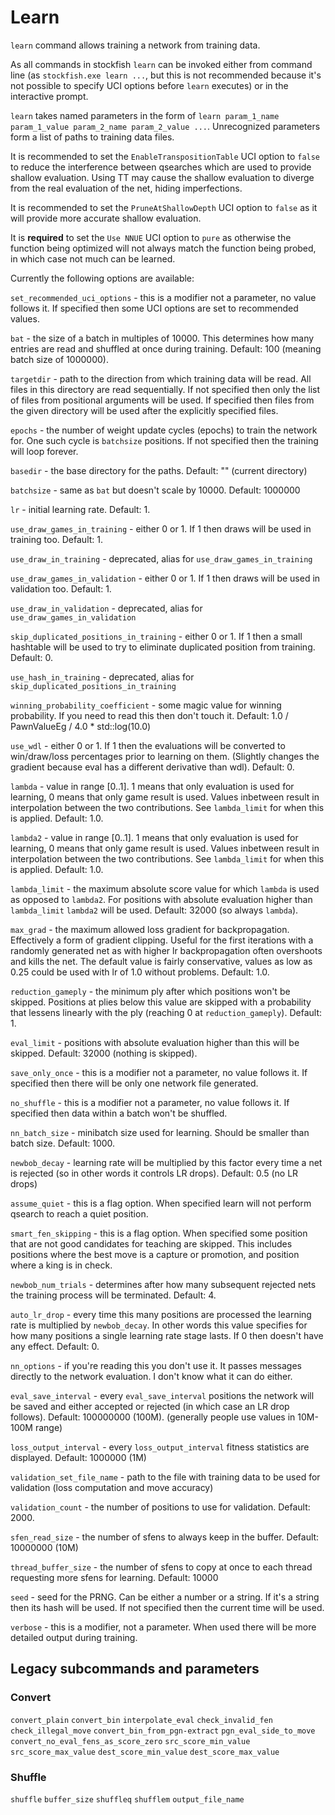# Learn

`learn` command allows training a network from training data.

As all commands in stockfish `learn` can be invoked either from command line (as `stockfish.exe learn ...`, but this is not recommended because it's not possible to specify UCI options before `learn` executes) or in the interactive prompt.

`learn` takes named parameters in the form of `learn param_1_name param_1_value param_2_name param_2_value ...`. Unrecognized parameters form a list of paths to training data files.

It is recommended to set the `EnableTranspositionTable` UCI option to `false` to reduce the interference between qsearches which are used to provide shallow evaluation. Using TT may cause the shallow evaluation to diverge from the real evaluation of the net, hiding imperfections.

It is recommended to set the `PruneAtShallowDepth` UCI option to `false` as it will provide more accurate shallow evaluation.

It is **required** to set the `Use NNUE` UCI option to `pure` as otherwise the function being optimized will not always match the function being probed, in which case not much can be learned.

Currently the following options are available:

`set_recommended_uci_options` - this is a modifier not a parameter, no value follows it. If specified then some UCI options are set to recommended values.

`bat` - the size of a batch in multiples of 10000. This determines how many entries are read and shuffled at once during training. Default: 100 (meaning batch size of 1000000).

`targetdir` - path to the direction from which training data will be read. All files in this directory are read sequentially. If not specified then only the list of files from positional arguments will be used. If specified then files from the given directory will be used after the explicitly specified files.

`epochs` - the number of weight update cycles (epochs) to train the network for. One such cycle is `batchsize` positions. If not specified then the training will loop forever.

`basedir` - the base directory for the paths. Default: "" (current directory)

`batchsize` - same as `bat` but doesn't scale by 10000. Default: 1000000

`lr` - initial learning rate. Default: 1.

`use_draw_games_in_training` - either 0 or 1. If 1 then draws will be used in training too. Default: 1.

`use_draw_in_training` - deprecated, alias for `use_draw_games_in_training`

`use_draw_games_in_validation` - either 0 or 1. If 1 then draws will be used in validation too. Default: 1.

`use_draw_in_validation` - deprecated, alias for `use_draw_games_in_validation`

`skip_duplicated_positions_in_training` - either 0 or 1. If 1 then a small hashtable will be used to try to eliminate duplicated position from training. Default: 0.

`use_hash_in_training` - deprecated, alias for `skip_duplicated_positions_in_training`

`winning_probability_coefficient` - some magic value for winning probability. If you need to read this then don't touch it. Default: 1.0 / PawnValueEg / 4.0 * std::log(10.0)

`use_wdl` - either 0 or 1. If 1 then the evaluations will be converted to win/draw/loss percentages prior to learning on them. (Slightly changes the gradient because eval has a different derivative than wdl). Default: 0.

`lambda` - value in range [0..1]. 1 means that only evaluation is used for learning, 0 means that only game result is used. Values inbetween result in interpolation between the two contributions. See `lambda_limit` for when this is applied. Default: 1.0.

`lambda2` - value in range [0..1]. 1 means that only evaluation is used for learning, 0 means that only game result is used. Values inbetween result in interpolation between the two contributions. See `lambda_limit` for when this is applied. Default: 1.0.

`lambda_limit` - the maximum absolute score value for which `lambda` is used as opposed to `lambda2`. For positions with absolute evaluation higher than `lambda_limit` `lambda2` will be used. Default: 32000 (so always `lambda`).

`max_grad` - the maximum allowed loss gradient for backpropagation. Effectively a form of gradient clipping. Useful for the first iterations with a randomly generated net as with higher lr backpropagation often overshoots and kills the net. The default value is fairly conservative, values as low as 0.25 could be used with lr of 1.0 without problems. Default: 1.0.

`reduction_gameply` - the minimum ply after which positions won't be skipped. Positions at plies below this value are skipped with a probability that lessens linearly with the ply (reaching 0 at `reduction_gameply`). Default: 1.

`eval_limit` - positions with absolute evaluation higher than this will be skipped. Default: 32000 (nothing is skipped).

`save_only_once` - this is a modifier not a parameter, no value follows it. If specified then there will be only one network file generated.

`no_shuffle` - this is a modifier not a parameter, no value follows it. If specified then data within a batch won't be shuffled.

`nn_batch_size` - minibatch size used for learning. Should be smaller than batch size. Default: 1000.

`newbob_decay` - learning rate will be multiplied by this factor every time a net is rejected (so in other words it controls LR drops). Default: 0.5 (no LR drops)

`assume_quiet` - this is a flag option. When specified learn will not perform qsearch to reach a quiet position.

`smart_fen_skipping` - this is a flag option. When specified some position that are not good candidates for teaching are skipped. This includes positions where the best move is a capture or promotion, and position where a king is in check.

`newbob_num_trials` - determines after how many subsequent rejected nets the training process will be terminated. Default: 4.

`auto_lr_drop` - every time this many positions are processed the learning rate is multiplied by `newbob_decay`. In other words this value specifies for how many positions a single learning rate stage lasts. If 0 then doesn't have any effect. Default: 0.

`nn_options` - if you're reading this you don't use it. It passes messages directly to the network evaluation. I don't know what it can do either.

`eval_save_interval` - every `eval_save_interval` positions the network will be saved and either accepted or rejected (in which case an LR drop follows). Default: 100000000 (100M). (generally people use values in 10M-100M range)

`loss_output_interval` - every `loss_output_interval` fitness statistics are displayed. Default: 1000000 (1M)

`validation_set_file_name` - path to the file with training data to be used for validation (loss computation and move accuracy)

`validation_count` - the number of positions to use for validation. Default: 2000.

`sfen_read_size` - the number of sfens to always keep in the buffer. Default: 10000000 (10M)

`thread_buffer_size` - the number of sfens to copy at once to each thread requesting more sfens for learning. Default: 10000

`seed` - seed for the PRNG. Can be either a number or a string. If it's a string then its hash will be used. If not specified then the current time will be used.

`verbose` - this is a modifier, not a parameter. When used there will be more detailed output during training.

## Legacy subcommands and parameters

### Convert

`convert_plain`
`convert_bin`
`interpolate_eval`
`check_invalid_fen`
`check_illegal_move`
`convert_bin_from_pgn-extract`
`pgn_eval_side_to_move`
`convert_no_eval_fens_as_score_zero`
`src_score_min_value`
`src_score_max_value`
`dest_score_min_value`
`dest_score_max_value`

### Shuffle

`shuffle`
`buffer_size`
`shuffleq`
`shufflem`
`output_file_name`

